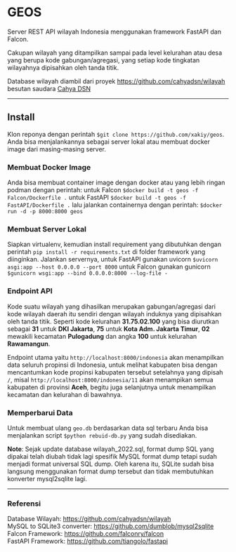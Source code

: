 # GEOS

Server REST API wilayah Indonesia menggunakan framework FastAPI dan Falcon.

Cakupan wilayah yang ditampilkan sampai pada level kelurahan atau desa yang berupa kode gabungan/agregasi, yang setiap kode tingkatan wilayahnya dipisahkan oleh tanda titik.

Database wilayah diambil dari proyek https://github.com/cahyadsn/wilayah besutan saudara [Cahya DSN](https://github.com/cahyadsn)

---
## Install

Klon reponya dengan perintah `$git clone https://github.com/xakiy/geos`.
Anda bisa menjalankannya sebagai server lokal atau membuat docker image dari masing-masing server.

### Membuat Docker Image
Anda bisa membuat container image dengan docker atau yang lebih ringan podman
dengan perintah:
untuk Falcon `$docker build -t geos -f Falcon/Dockerfile .`
untuk FastAPI `$docker build -t geos -f FastAPI/Dockerfile .`
lalu jalankan containernya dengan perintah:
`$docker run -d -p 8000:8000 geos`


### Membuat Server Lokal
Siapkan virtualenv, kemudian install requirement yang dibutuhkan dengan perintah `pip install -r requirements.txt` di folder framework yang diinginkan.
Jalankan servernya, untuk FastAPI gunakan uvicorn
`$uvicorn asgi:app --host 0.0.0.0 --port 8000`
untuk Falcon gunakan gunicorn
`$gunicorn wsgi:app --bind 0.0.0.0:8000 --log-file -`

### Endpoint API
Kode suatu wilayah yang dihasilkan merupakan gabungan/agregasi dari kode wilayah daerah itu sendiri dengan wilayah induknya yang dipisahkan oleh tanda titik. Seperti kode kelurahan **31.75.02.100** yang bisa diurutkan sebagai **31** untuk **DKI Jakarta**, **75** untuk **Kota Adm. Jakarta Timur**, **02** mewakili kecamatan **Pulogadung** dan angka **100** untuk kelurahan **Rawamangun**.

Endpoint utama yaitu `http://localhost:8000/indonesia`
akan menampilkan data seluruh propinsi di Indonesia, untuk melihat kabupaten bisa dengan mencantumkan kode propinsi kabupaten tersebut setelahnya yang dipisah `/`, misal
`http://localhost:8000/indonesia/11` akan menampikan semua kabupaten di provinsi **Aceh**, begitu juga selanjutnya untuk menampilkan kecamatan dan kelurahan di bawahnya.

### Memperbarui Data
Untuk membuat ulang `geo.db` berdasarkan data sql terbaru Anda bisa menjalankan script `$python rebuid-db.py` yang sudah disediakan.

**Note**:
Sejak update database wilayah_2022.sql, format dump SQL yang dipakai telah diubah tidak
lagi spesifik MySQL format dump tetapi sudah menjadi format universal SQL dump.
Oleh karena itu, SQLite sudah bisa langsung menggunakan format dump tersebut dan
tidak membutuhkan konverter mysql2sqlite lagi.

---
### Referensi
Database Wilayah: https://github.com/cahyadsn/wilayah \
MySQL to SQLite3 converter: https://github.com/dumblob/mysql2sqlite \
Falcon Framework: https://github.com/falconry/falcon \
FastAPI Framework: https://github.com/tiangolo/fastapi
